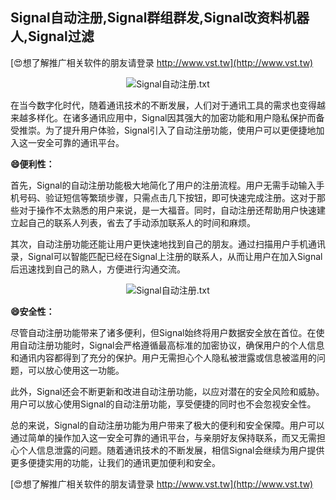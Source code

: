 ## **Signal自动注册,Signal群组群发,Signal改资料机器人,Signal过滤**

[😍想了解推广相关软件的朋友请登录 http://www.vst.tw](http://www.vst.tw)

 <center><img src="https://vst.tw/MP4/tuiguang/png/6.png" alt="Signal自动注册.txt"></center>

在当今数字化时代，随着通讯技术的不断发展，人们对于通讯工具的需求也变得越来越多样化。在诸多通讯应用中，Signal因其强大的加密功能和用户隐私保护而备受推崇。为了提升用户体验，Signal引入了自动注册功能，使用户可以更便捷地加入这一安全可靠的通讯平台。

**😄便利性：**

首先，Signal的自动注册功能极大地简化了用户的注册流程。用户无需手动输入手机号码、验证短信等繁琐步骤，只需点击几下按钮，即可快速完成注册。这对于那些对于操作不太熟悉的用户来说，是一大福音。同时，自动注册还帮助用户快速建立起自己的联系人列表，省去了手动添加联系人的时间和麻烦。

其次，自动注册功能还能让用户更快速地找到自己的朋友。通过扫描用户手机通讯录，Signal可以智能匹配已经在Signal上注册的联系人，从而让用户在加入Signal后迅速找到自己的熟人，方便进行沟通交流。

 <center><img src="https://vst.tw/MP4/tuiguang/png/1.png" alt="Signal自动注册.txt"></center>

**😄安全性：**

尽管自动注册功能带来了诸多便利，但Signal始终将用户数据安全放在首位。在使用自动注册功能时，Signal会严格遵循最高标准的加密协议，确保用户的个人信息和通讯内容都得到了充分的保护。用户无需担心个人隐私被泄露或信息被滥用的问题，可以放心使用这一功能。

此外，Signal还会不断更新和改进自动注册功能，以应对潜在的安全风险和威胁。用户可以放心使用Signal的自动注册功能，享受便捷的同时也不会忽视安全性。

总的来说，Signal的自动注册功能为用户带来了极大的便利和安全保障。用户可以通过简单的操作加入这一安全可靠的通讯平台，与亲朋好友保持联系，而又无需担心个人信息泄露的问题。随着通讯技术的不断发展，相信Signal会继续为用户提供更多便捷实用的功能，让我们的通讯更加便利和安全。

[😍想了解推广相关软件的朋友请登录 http://www.vst.tw](http://www.vst.tw)



